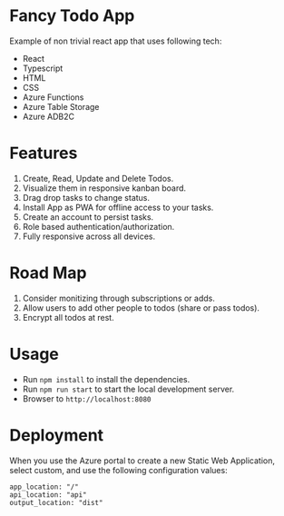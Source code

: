 # Fancy Todo App
 
 Example of non trivial react app that uses following tech:
 
 - React
 - Typescript
 - HTML
 - CSS
 - Azure Functions
 - Azure Table Storage
 - Azure ADB2C
 
 # Features
 
 1. Create, Read, Update and Delete Todos.
 2. Visualize them in responsive kanban board.
 3. Drag drop tasks to change status.
 4. Install App as PWA for offline access to your tasks.
 5. Create an account to persist tasks.
 6. Role based authentication/authorization.
 7. Fully responsive across all devices.
 
 # Road Map
 1. Consider monitizing through subscriptions or adds.
 2. Allow users to add other people to todos (share or pass todos).
 3. Encrypt all todos at rest.


# Usage

- Run `npm install` to install the dependencies.
- Run `npm run start` to start the local development server.
- Browser to `http://localhost:8080`


# Deployment

When you use the Azure portal to create a new Static Web Application, select custom, and use the following configuration values:

    app_location: "/"
    api_location: "api"
    output_location: "dist"



